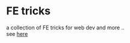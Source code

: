 # FE tricks
a collection of FE tricks for web dev and more ..  
see  [here](https://github.com/ljwrer/tricks/issues)
